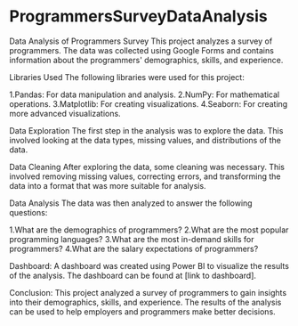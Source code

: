 # ProgrammersSurveyDataAnalysis
Data Analysis of Programmers Survey
This project analyzes a survey of programmers. The data was collected using Google Forms and contains information about the programmers' demographics, skills, and experience.

Libraries Used
The following libraries were used for this project:

1.Pandas: For data manipulation and analysis.
2.NumPy: For mathematical operations.
3.Matplotlib: For creating visualizations.
4.Seaborn: For creating more advanced visualizations.

Data Exploration
The first step in the analysis was to explore the data. This involved looking at the data types, missing values, and distributions of the data.

Data Cleaning
After exploring the data, some cleaning was necessary. This involved removing missing values, correcting errors, and transforming the data into a format that was more suitable for analysis.

Data Analysis
The data was then analyzed to answer the following questions:

1.What are the demographics of programmers?
2.What are the most popular programming languages?
3.What are the most in-demand skills for programmers?
4.What are the salary expectations of programmers?

Dashboard:
A dashboard was created using Power BI to visualize the results of the analysis. The dashboard can be found at [link to dashboard].

Conclusion:
This project analyzed a survey of programmers to gain insights into their demographics, skills, and experience. The results of the analysis can be used to help employers and programmers make better decisions.
